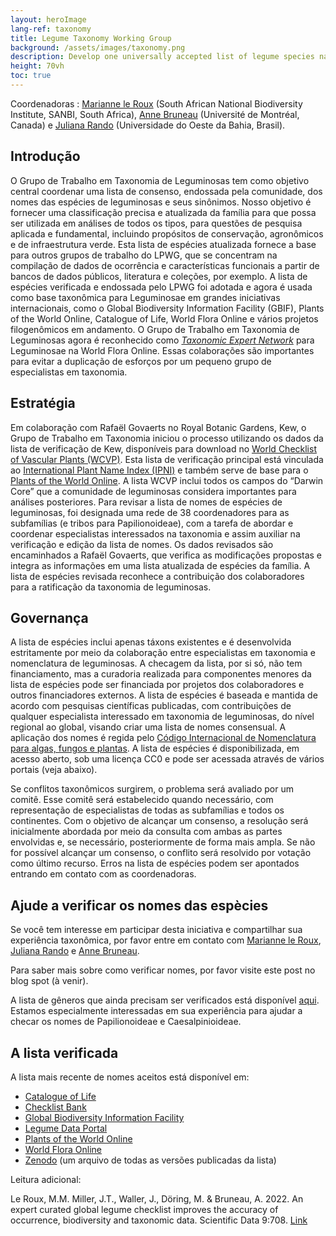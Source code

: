 ```yaml
---
layout: heroImage
lang-ref: taxonomy
title: Legume Taxonomy Working Group
background: /assets/images/taxonomy.png
description: Develop one universally accepted list of legume species names!
height: 70vh
toc: true
---
```


Coordenadoras : [Marianne le Roux](mailto:M.LeRoux@sanbi.org.za) (South African National Biodiversity Institute, SANBI, South Africa), [Anne Bruneau](mailto:anne.bruneau@umontreal.ca) (Université de Montréal, Canada) e [Juliana Rando](mailto:juliana.rando@ufob.edu.br) (Universidade do Oeste da Bahia, Brasil).

## Introdução

O Grupo de Trabalho em Taxonomia de Leguminosas tem como objetivo central coordenar uma lista de consenso, endossada pela comunidade, dos nomes das espécies de leguminosas e seus sinônimos. Nosso objetivo é fornecer uma classificação precisa e atualizada da família para que possa ser utilizada em análises de todos os tipos, para questões de pesquisa aplicada e fundamental, incluindo propósitos de conservação, agronômicos e de infraestrutura verde. Esta lista de espécies atualizada fornece a base para outros grupos de trabalho do LPWG, que se concentram na compilação de dados de ocorrência e características funcionais a partir de bancos de dados públicos, literatura e coleções, por exemplo. A lista de espécies verificada e endossada pelo LPWG foi adotada e agora é usada como base taxonômica para Leguminosae em grandes iniciativas internacionais, como o Global Biodiversity Information Facility (GBIF), Plants of the World Online, Catalogue of Life, World Flora Online e vários projetos filogenômicos em andamento. O Grupo de Trabalho em Taxonomia de Leguminosas agora é reconhecido como [*Taxonomic Expert Network*](https://about.worldfloraonline.org/tens/fabaceae) para Leguminosae na World Flora Online. Essas colaborações são importantes para evitar a duplicação de esforços por um pequeno grupo de especialistas em taxonomia.

## Estratégia

Em colaboração com Rafaël Govaerts no Royal Botanic Gardens, Kew, o Grupo de Trabalho em Taxonomia iniciou o processo utilizando os dados da lista de verificação de Kew, disponíveis para download no [World Checklist of Vascular Plants (WCVP)](https://wcvp.science.kew.org/). Esta lista de verificação principal está vinculada ao [International Plant Name Index (IPNI)](https://www.ipni.org/) e também serve de base para o [Plants of the World Online](http://www.plantsoftheworldonline.org/). A lista WCVP inclui todos os campos do “Darwin Core” que a comunidade de leguminosas considera importantes para análises posteriores. Para revisar a lista de nomes de espécies de leguminosas, foi designada uma rede de 38 coordenadores para as subfamílias (e tribos para Papilionoideae), com a tarefa de abordar e coordenar especialistas interessados na taxonomia e assim auxiliar na verificação e edição da lista de nomes. Os dados revisados são encaminhados a Rafaël Govaerts, que verifica as modificações propostas e integra as informações em uma lista atualizada de espécies da família. A lista de espécies revisada reconhece a contribuição dos colaboradores para a ratificação da taxonomia de leguminosas. 

## Governança

A lista de espécies inclui apenas táxons existentes e é desenvolvida estritamente por meio da colaboração entre especialistas em taxonomia e nomenclatura de leguminosas. A checagem da lista, por si só, não tem financiamento, mas a curadoria realizada para componentes menores da lista de espécies pode ser financiada por projetos dos colaboradores e outros financiadores externos. A lista de espécies é baseada e mantida de acordo com pesquisas científicas publicadas, com contribuições de qualquer especialista interessado em taxonomia de leguminosas, do nível regional ao global, visando criar uma lista de nomes consensual. A aplicação dos nomes é regida pelo [Código Internacional de Nomenclatura para algas, fungos e plantas](https://www.iapt-taxon.org/nomen/main.php#:~:text=The%20International%20Code%20of%20Nomenclature,chytrids%2C%20oomycetes%2C%20slime%20moulds%2C). A lista de espécies é disponibilizada, em acesso aberto, sob uma licença CC0 e pode ser acessada através de vários portais (veja abaixo). 

Se conflitos taxonômicos surgirem, o problema será avaliado por um comitê. Esse comitê será estabelecido quando necessário, com representação de especialistas de todas as subfamílias e todos os continentes. Com o objetivo de alcançar um consenso, a resolução será inicialmente abordada por meio da consulta com ambas as partes envolvidas e, se necessário, posteriormente de forma mais ampla. Se não for possível alcançar um consenso, o conflito será resolvido por votação como último recurso. Erros na lista de espécies podem ser apontados entrando em contato com as coordenadoras.

## Ajude a verificar os nomes das espècies

Se você tem interesse em participar desta iniciativa e compartilhar sua experiência taxonômica, por favor entre em contato com [Marianne le Roux](mailto:M.LeRoux@sanbi.org.za), [Juliana Rando](mailto:juliana.rando@ufob.edu.br) e [Anne Bruneau](mailto:anne.bruneau@umontreal.ca). 

Para saber mais sobre como verificar nomes, por favor visite este post no blog spot (à venir). 

A lista de gêneros que ainda precisam ser verificados está disponível [aqui](https://docs.google.com/spreadsheets/d/1lkWVr8OUFbIVirX6hbr4ISszxTJpuhTw/edit#gid=463185985). Estamos especialmente interessadas em sua experiência para ajudar a checar os nomes de Papilionoideae e Caesalpinioideae.

## A lista verificada

A lista mais recente de nomes aceitos está disponível em:
- [Catalogue of Life](https://www.catalogueoflife.org/data/taxon/623QT)  
- [Checklist Bank](https://www.checklistbank.org/dataset/2304/about)  
- [Global Biodiversity Information Facility](https://www.gbif.org/species/5386) 
- [Legume Data Portal](https://www.legumedata.org/taxonomy/species-list/) 
- [Plants of the World Online](https://powo.science.kew.org/taxon/urn:lsid:ipni.org:names:30000147-2) 
- [World Flora Online](https://www.worldfloraonline.org/taxon/wfo-7000000323)  
- [Zenodo](https://zenodo.org/doi/10.5281/zenodo.6451530) (um arquivo de todas as versões publicadas da lista)


Leitura adicional: 

Le Roux, M.M. Miller, J.T., Waller, J., Döring, M. & Bruneau, A. 2022. An expert curated global legume checklist improves the accuracy of occurrence, biodiversity and taxonomic data. Scientific Data 9:708. [Link](https://doi.org/10.1038/s41597-022-01812-6)  

